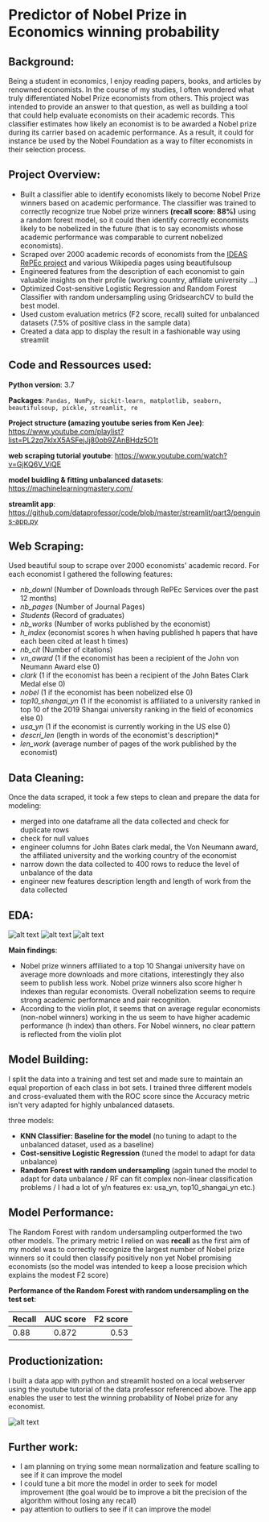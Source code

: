 # Predictor of Nobel Prize in Economics winning probability

## Background:

Being a student in economics, I enjoy reading papers, books, and articles by renowned economists. In the course of my studies, I often wondered what truly differentiated
Nobel Prize economists from others. This project was intended to provide an answer to that question, as well as building a tool that could help evaluate economists on their academic records. 
This classifier estimates how likely an economist is to be awarded a Nobel prize during its carrier based on academic performance. As a result, it could for instance be used by the Nobel Foundation as a way to filter economists in their selection process.  

## Project Overview:
* Built a classifier able to identify economists likely to become Nobel Prize winners based on academic performance. The classifier was trained to
correctly recognize true Nobel prize winners **(recall score: 88%)** using a random forest model, so it could then identify correctly economists likely to be nobelized in the future (that is to say economists whose academic performance was comparable to current nobelized economists).
* Scraped over 2000 academic records of economists from the [IDEAS RePEc project](https://ideas.repec.org/top/top.person.alldetail.html) and various Wikipedia pages using beautifulsoup
* Engineered features from the description of each economist to gain valuable insights on their profile (working country, affiliate university ...)
* Optimized Cost-sensitive Logistic Regression and Random Forest Classifier with random undersampling using GridsearchCV to build the best model.
* Used custom evaluation metrics (F2 score, recall) suited for unbalanced datasets (7.5% of positive class in the sample data)
* Created a data app to display the result in a fashionable way using streamlit 

## Code and Ressources used:

**Python version**: 3.7

**Packages**: ```Pandas, NumPy, sickit-learn, matplotlib, seaborn, beautifulsoup, pickle, streamlit, re```

**Project structure (amazing youtube series from Ken Jee)**: https://www.youtube.com/playlist?list=PL2zq7klxX5ASFejJj80ob9ZAnBHdz5O1t

**web scraping tutorial youtube**: https://www.youtube.com/watch?v=GjKQ6V_ViQE

**model buidling & fitting unbalanced datasets**: https://machinelearningmastery.com/

**streamlit app**: https://github.com/dataprofessor/code/blob/master/streamlit/part3/penguins-app.py

## Web Scraping:

Used beautiful soup to scrape over 2000 economists' academic record. For each economist I gathered the following features:

+ *nb_downl* (Number of Downloads through RePEc Services over the past 12 months)
+ *nb_pages* (Number of Journal Pages)
+ *Students* (Record of graduates)
+ *nb_works* (Number of works published by the economist)
+ *h_index* (economist scores h when having published h papers that have each been cited at least h times)
+ *nb_cit* (Number of citations)
+ *vn_award* (1 if the economist has been a recipient of the John von Neumann Award else 0)
+ *clark* (1 if the economist has been a recipient of the John Bates Clark Medal else 0)
+ *nobel* (1 if the economist has been nobelized else 0)
+ *top10_shangai_yn* (1 if the economist is affiliated to a university ranked in top 10 of the 2019 Shangai university ranking in the field of economics else 0)
+ *usa_yn* (1 if the economist is currently working in the US else 0)
+ *descri_len* (length in words of the economist's description)*
+ *len_work* (average number of pages of the work published by the economist) 

## Data Cleaning:

Once the data scraped, it took a few steps to clean and prepare the data for modeling:
* merged into one dataframe all the data collected and check for duplicate rows
* check for null values 
* engineer columns for John Bates clark medal, the Von Neumann award, the affiliated university and the working country of the economist
* narrow down the data collected to 400 rows to reduce the level of unbalance of the data
* engineer new features description length and length of work from the data collected

## EDA:

![alt text](https://github.com/imrane-boucher/ds_proj_nobel_winner/blob/master/images/correlation_map.png)
![alt text](https://github.com/imrane-boucher/ds_proj_nobel_winner/blob/master/images/nb_cit_barchart.png)
![alt text](https://github.com/imrane-boucher/ds_proj_nobel_winner/blob/master/images/usa_yn_violin.png)

**Main findings**:
* Nobel prize winners affiliated to a top 10 Shangai university have on average more downloads and more citations, interestingly they also seem to publish less work. Nobel prize winners also score higher h indexes than regular economists. Overall nobelization seems to require strong academic performance and pair recognition.
* According to the violin plot, it seems that on average regular economists (non-nobel winners) working in the us seem to have higher academic performance (h index) than others. For Nobel winners, no clear pattern is reflected from the violin plot

## Model Building:

I split the data into a training and test set and made sure to maintain an equal proportion of each class in bot sets. 
I trained three different models and cross-evaluated them with the ROC score since the Accuracy metric isn't very adapted for highly unbalanced datasets.

three models:
- **KNN Classifier: Baseline for the model** (no tuning to adapt to the unbalanced dataset, used as a baseline)
- **Cost-sensitive Logistic Regression** (tuned the model to adapt for data unbalance)
- **Random Forest with random undersampling** (again tuned the model to adapt for data unbalance / RF can fit complex non-linear classification problems / I had a lot of
y/n features ex: usa_yn, top10_shangai_yn etc.)

## Model Performance:

The Random Forest with random undersampling outperformed the two other models. The primary metric I relied on was **recall** as the first aim of my model was to correctly recognize the largest number of Nobel prize winners so it could then classify positively non yet Nobel promising economists (so the model was intended to keep a loose precision which explains the modest F2 score)

**Performance of the Random Forest with random undersampling on the test set**:

| Recall        | AUC score     | F2 score  |
| ------------- |:-------------:| -----:|
| 0.88           | 0.872         | 0.53 |


## Productionization:

I built a data app with python and streamlit hosted on a local webserver using the youtube tutorial of the data professor referenced above. The app enables the user to test the winning probability of Nobel prize for any economist.

![alt text](https://github.com/imrane-boucher/ds_proj_nobel_winner/blob/master/images/streamlit_eco_app.png)

## Further work:

* I am planning on trying some mean normalization and feature scalling to see if it can improve the model
* I could tune a bit more the model in order to seek for model improvement (the goal would be to improve a bit the precision of the algorithm without losing any recall)
* pay attention to outliers to see if it can improve the model
